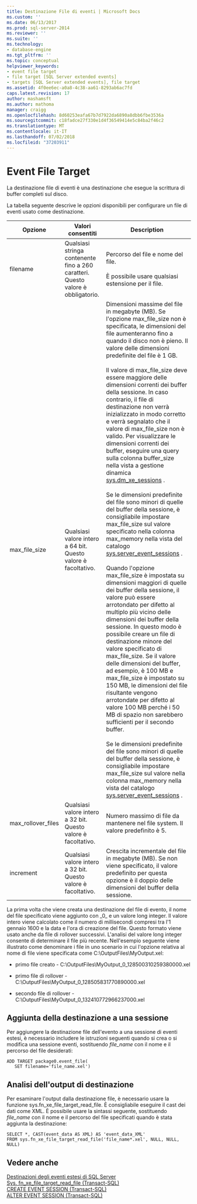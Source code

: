 ```yaml
---
title: Destinazione File di eventi | Microsoft Docs
ms.custom: ''
ms.date: 06/13/2017
ms.prod: sql-server-2014
ms.reviewer: ''
ms.suite: ''
ms.technology:
- database-engine
ms.tgt_pltfrm: ''
ms.topic: conceptual
helpviewer_keywords:
- event file target
- file target [SQL Server extended events]
- targets [SQL Server extended events], file target
ms.assetid: 4f0ee6ec-a0a8-4c38-aa61-8293ab6ac7fd
caps.latest.revision: 17
author: mashamsft
ms.author: mathoma
manager: craigg
ms.openlocfilehash: 8d60253eafa67b7d7922da6890a8dbb6fbe3536a
ms.sourcegitcommit: c18fadce27f330e1d4f36549414e5c84ba2f46c2
ms.translationtype: MT
ms.contentlocale: it-IT
ms.lasthandoff: 07/02/2018
ms.locfileid: "37203911"
---
```

# <a name="event-file-target"></a>Event File Target
  La destinazione file di eventi è una destinazione che esegue la scrittura di buffer completi sul disco.  
  
 La tabella seguente descrive le opzioni disponibili per configurare un file di eventi usato come destinazione.  
  
|Opzione|Valori consentiti|Description|  
|------------|--------------------|-----------------|  
|filename|Qualsiasi stringa contenente fino a 260 caratteri. Questo valore è obbligatorio.|Percorso del file e nome del file.<br /><br /> È possibile usare qualsiasi estensione per il file.|  
|max_file_size|Qualsiasi valore intero a 64 bit. Questo valore è facoltativo.|Dimensioni massime del file in megabyte (MB). Se l'opzione max_file_size non è specificata, le dimensioni del file aumenteranno fino a quando il disco non è pieno. Il valore delle dimensioni predefinite del file è 1 GB.<br /><br /> Il valore di max_file_size deve essere maggiore delle dimensioni correnti dei buffer della sessione. In caso contrario, il file di destinazione non verrà inizializzato in modo corretto e verrà segnalato che il valore di max_file_size non è valido. Per visualizzare le dimensioni correnti dei buffer, eseguire una query sulla colonna buffer_size nella vista a gestione dinamica [sys.dm_xe_sessions](/sql/relational-databases/system-dynamic-management-views/sys-dm-xe-sessions-transact-sql) .<br /><br /> Se le dimensioni predefinite del file sono minori di quelle del buffer della sessione, è consigliabile impostare max_file_size sul valore specificato nella colonna max_memory nella vista del catalogo [sys.server_event_sessions](/sql/relational-databases/system-catalog-views/sys-server-event-sessions-transact-sql) .<br /><br /> Quando l'opzione max_file_size è impostata su dimensioni maggiori di quelle dei buffer della sessione, il valore può essere arrotondato per difetto al multiplo più vicino delle dimensioni dei buffer della sessione. In questo modo è possibile creare un file di destinazione minore del valore specificato di max_file_size. Se il valore delle dimensioni del buffer, ad esempio, è 100 MB e max_file_size è impostato su 150 MB, le dimensioni del file risultante vengono arrotondate per difetto al valore 100 MB perché i 50 MB di spazio non sarebbero sufficienti per il secondo buffer.<br /><br /> Se le dimensioni predefinite del file sono minori di quelle del buffer della sessione, è consigliabile impostare max_file_size sul valore nella colonna max_memory nella vista del catalogo [sys.server_event_sessions](/sql/relational-databases/system-catalog-views/sys-server-event-sessions-transact-sql) .|  
|max_rollover_files|Qualsiasi valore intero a 32 bit. Questo valore è facoltativo.|Numero massimo di file da mantenere nel file system. Il valore predefinito è 5.|  
|increment|Qualsiasi valore intero a 32 bit. Questo valore è facoltativo.|Crescita incrementale del file in megabyte (MB). Se non viene specificato, il valore predefinito per questa opzione è il doppio delle dimensioni del buffer della sessione.|  
  
 La prima volta che viene creata una destinazione del file di evento, il nome del file specificato viene aggiunto con _0\_ e un valore long integer. Il valore intero viene calcolato come il numero di millisecondi compresi tra l'1 gennaio 1600 e la data e l'ora di creazione del file. Questo formato viene usato anche da file di rollover successivi. L'analisi del valore long integer consente di determinare il file più recente. Nell'esempio seguente viene illustrato come denominare i file in uno scenario in cui l'opzione relativa al nome di file viene specificata come C:\OutputFiles\MyOutput.xel:  
  
-   primo file creato - C:\OutputFiles\MyOutput_0_128500310259380000.xel  
  
-   primo file di rollover - C:\OutputFiles\MyOutput_0_128505831770890000.xel  
  
-   secondo file di rollover - C:\OutputFiles\MyOutput_0_132410772966237000.xel  
  
## <a name="adding-the-target-to-a-session"></a>Aggiunta della destinazione a una sessione  
 Per aggiungere la destinazione file dell'evento a una sessione di eventi estesi, è necessario includere le istruzioni seguenti quando si crea o si modifica una sessione eventi, sostituendo *file_name* con il nome e il percorso del file desiderati:  
  
```  
ADD TARGET package0.event_file(  
   SET filename='file_name.xel')  
```  
  
## <a name="reviewing-the-target-output"></a>Analisi dell'output di destinazione  
 Per esaminare l'output dalla destinazione file, è necessario usare la funzione sys.fn_xe_file_target_read_file. È consigliabile eseguire il cast dei dati come XML. È possibile usare la sintassi seguente, sostituendo *file_name* con il nome e il percorso del file specificati quando è stata aggiunta la destinazione:  
  
```  
SELECT *, CAST(event_data AS XML) AS 'event_data_XML'  
FROM sys.fn_xe_file_target_read_file('file_name*.xel', NULL, NULL, NULL)  
```  
  
## <a name="see-also"></a>Vedere anche  
 [Destinazioni degli eventi estesi di SQL Server](../../2014/database-engine/sql-server-extended-events-targets.md)   
 [Sys. fn_xe_file_target_read_file &#40;Transact-SQL&#41;](/sql/relational-databases/system-functions/sys-fn-xe-file-target-read-file-transact-sql)   
 [CREATE EVENT SESSION &#40;Transact-SQL&#41;](/sql/t-sql/statements/create-event-session-transact-sql)   
 [ALTER EVENT SESSION &#40;Transact-SQL&#41;](/sql/t-sql/statements/alter-event-session-transact-sql)  
  
  
